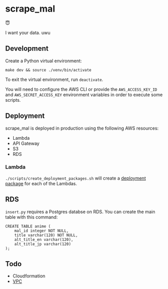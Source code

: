 # scrape_mal

:innocent:

I want your data. uwu

## Development

Create a Python virtual environment:

```
make dev && source ./venv/bin/activate
```

To exit the virtual environment, run `deactivate`.

You will need to configure the AWS CLI or provide the `AWS_ACCESS_KEY_ID` and `AWS_SECRET_ACCESS_KEY` environment variables in order to execute some scripts.

## Deployment

scrape_mal is deployed in production using the following AWS resources:

- Lambda
- API Gateway
- S3
- RDS

### Lambda

`./scripts/create_deployment_packages.sh` will create a [deployment package](https://docs.aws.amazon.com/lambda/latest/dg/lambda-python-how-to-create-deployment-package.html) for each of the Lambdas.

## RDS

`insert.py` requires a Postgres databse on RDS. You can create the main table with this command:

```
CREATE TABLE anime (
    mal_id integer NOT NULL,
    title varchar(120) NOT NULL,
    alt_title_en varchar(120),
    alt_title_jp varchar(120)
);
```

## Todo

- Cloudformation
- [VPC](https://aws.amazon.com/blogs/aws/new-access-resources-in-a-vpc-from-your-lambda-functions/)
